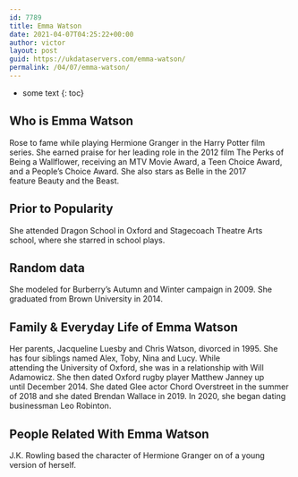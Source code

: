 ```yaml
---
id: 7789
title: Emma Watson
date: 2021-04-07T04:25:22+00:00
author: victor
layout: post
guid: https://ukdataservers.com/emma-watson/
permalink: /04/07/emma-watson/
---
```


* some text
{: toc}


## Who is Emma Watson



Rose to fame while playing Hermione Granger in the Harry Potter film series. She earned praise for her leading role in the 2012 film The Perks of Being a Wallflower, receiving an MTV Movie Award, a Teen Choice Award, and a People&#8217;s Choice Award. She also stars as Belle in the 2017 feature Beauty and the Beast.

                
                
                
## Prior to Popularity



She attended Dragon School in Oxford and Stagecoach Theatre Arts school, where she starred in school plays. 

                
                
                
## Random data



She modeled for Burberry&#8217;s Autumn and Winter campaign in 2009. She graduated from Brown University in 2014.

                
                
                
## Family & Everyday Life of Emma Watson



Her parents, Jacqueline Luesby and Chris Watson, divorced in 1995. She has four siblings named Alex, Toby, Nina and Lucy. While attending the University of Oxford, she was in a relationship with Will Adamowicz. She then dated Oxford rugby player Matthew Janney up until December 2014. She dated Glee actor Chord Overstreet in the summer of 2018 and she dated Brendan Wallace in 2019. In 2020, she began dating businessman Leo Robinton.

                
                
                
## People Related With Emma Watson



J.K. Rowling based the character of Hermione Granger on of a young version of herself.

                
              
            
          
          
          
